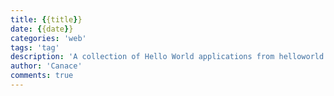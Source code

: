 ```yaml
---
title: {{title}}
date: {{date}}
categories: 'web'
tags: 'tag'
description: 'A collection of Hello World applications from helloworld.org.'
author: 'Canace'
comments: true
---
```

